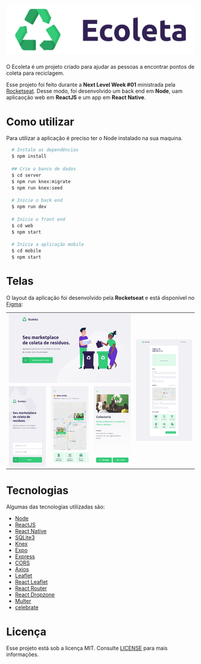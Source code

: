 <h1>
  <img alt="Ecoleta" title="Ecoleta" src="./assets/logo.png" />
</h1>

O Ecoleta é um projeto criado para ajudar as pessoas a encontrar pontos de coleta para reciclagem.

Esse projeto foi feito durante a **Next Level Week #01** ministrada pela [Rocketseat](https://rocketseat.com.br/).
Desse modo, foi desenvolvido um back end em **Node**, uam aplicaoção web em **ReactJS** e um app em **React Native**.

# Como utilizar

Para utilizar a aplicação é preciso ter o Node instalado na sua maquina.

```sh
  # Instale as dependências
  $ npm install

  ## Crie o banco de dados
  $ cd server
  $ npm run knex:migrate
  $ npm run knex:seed

  # Inicie o back end
  $ npm run dev

  # Inicie o front end
  $ cd web
  $ npm start

  # Inicie a aplicação mobile
  $ cd mobile
  $ npm start
```


# Telas

O layout da aplicação foi desenvolvido pela **Rocketseat** e está disponível no [Figma](https://www.figma.com/file/1SxgOMojOB2zYT0Mdk28lB/Ecoleta?node-id=0%3A1): 

<table cellspacing="0" cellpadding="0">
  <tr>
    <td colspan="3"><img alt="NextLevelWeek" src="assets/home.png" /></td>
    <td rowspan="2"><img alt="NextLevelWeek" src="assets/register.png" /></td>
  </tr>
  <tr>
    <td><img alt="NextLevelWeek" src="assets/mobile-start.png" /></td>
    <td><img alt="NextLevelWeek" src="assets/mobile-home.png" /></td>
    <td><img alt="NextLevelWeek" src="assets/mobile-details.png" /></td>
  </tr>
</table>

# Tecnologias

Algumas das tecnologias utilizadas são:

- [Node](https://nodejs.org/en/)
- [ReactJS](https://reactjs.org/)
- [React Native](https://reactnative.dev/)
- [SQLite3](https://sqlite.org/index.html)
- [Knex](http://knexjs.org/)
- [Expo](https://expo.io/)
- [Express](https://github.com/expressjs/express)
- [CORS](https://github.com/expressjs/cors)
- [Axios](https://github.com/axios/axios)
- [Leaflet](https://leafletjs.com/)
- [React Leaflet](https://react-leaflet.js.org/)
- [React Router](https://reacttraining.com/react-router/)
- [React Dropzone](https://react-dropzone.js.org/)
- [Multer](https://github.com/expressjs/multer)
- [celebrate](https://github.com/arb/celebrate)


# Licença

Esse projeto está sob a licença MIT. Consulte [LICENSE](LICENSE) para mais informações.